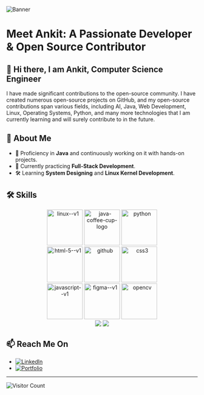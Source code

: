 ![Banner](https://github.com/AnkitKumar-Mohbey/github-header-image.png/blob/main/github-header-image(1).png)

# Meet Ankit: A Passionate Developer & Open Source Contributor

## 👋 Hi there, I am Ankit, Computer Science Engineer

I have made significant contributions to the open-source community. I have created numerous open-source projects on GitHub, and my open-source contributions span various fields, including AI, Java, Web Development, Linux, Operating Systems, Python, and many more technologies that I am currently learning and will surely contribute to in the future.

## 🌟 About Me

- 🔭 Proficiency in **Java** and continuously working on it with hands-on projects.
- 🌱 Currently practicing **Full-Stack Development**.
- 🛠️ Learning **System Designing** and **Linux Kernel Development**.

## 🛠️ Skills

<p align="center">
  <img width="94" height="94" src="https://img.icons8.com/color/96/linux--v1.png" alt="linux--v1"/>
  <img width="94" height="94" src="https://img.icons8.com/3d-fluency/750/java-coffee-cup-logo.png" alt="java-coffee-cup-logo"/>
  <img width="94" height="94" src="https://img.icons8.com/3d-fluency/188/python.png" alt="python"/> <br>
  <img width="94" height="94" src="https://img.icons8.com/color/48/html-5--v1.png" alt="html-5--v1"/>
  <img width="94" height="94" src="https://img.icons8.com/3d-fluency/94/github.png" alt="github"/>
  <img width="94" height="94" src="https://img.icons8.com/color/48/css3.png" alt="css3"/> <br>
  <img width="94" height="94" src="https://img.icons8.com/color/96/javascript--v1.png" alt="javascript--v1"/>
  <img width="94" height="94" src="https://img.icons8.com/color/96/figma--v1.png" alt="figma--v1"/>
  <img width="94" height="94" src="https://img.icons8.com/color/96/opencv.png" alt="opencv"/> <br>
  <img src="https://img.shields.io/badge/Artificial_Intelligence-1A73E8?style=for-the-badge&logo=google&logoColor=white" />
  <img src="https://img.shields.io/badge/Machine_Learning-FF6F00?style=for-the-badge&logo=google&logoColor=white" />
</p>

## 📫 Reach Me On

- [![LinkedIn](https://img.shields.io/badge/LinkedIn-0077B5?style=for-the-badge&logo=linkedin&logoColor=white)](https://www.linkedin.com/in/ankit-mohbey/)
- [![Portfolio](https://img.shields.io/badge/Portfolio-000000?style=for-the-badge&logo=About.me&logoColor=white)](Soon)


---


![Visitor Count](https://visitor-badge.laobi.icu/badge?page_id=Ankit.readme)
